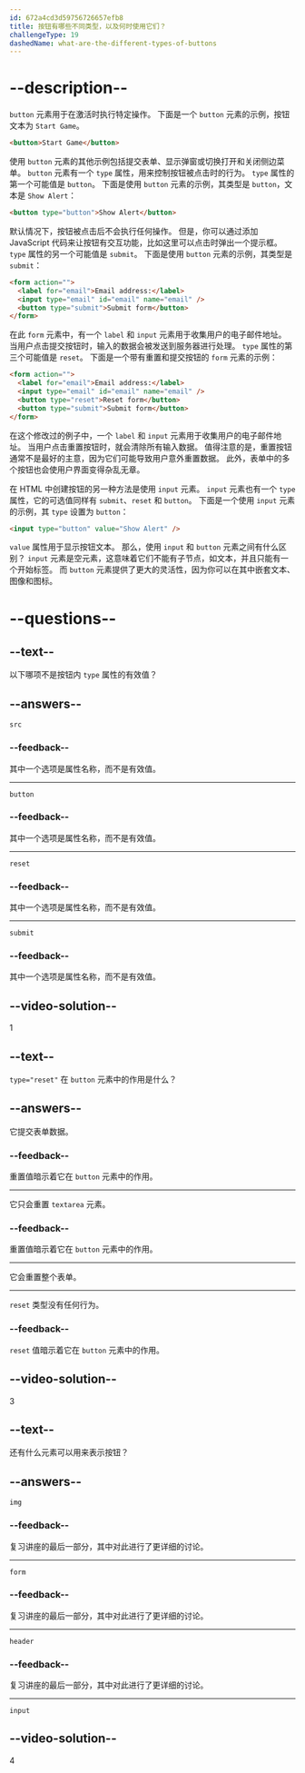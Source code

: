 ```yaml
---
id: 672a4cd3d59756726657efb8
title: 按钮有哪些不同类型，以及何时使用它们？
challengeType: 19
dashedName: what-are-the-different-types-of-buttons
---
```


# --description--

`button` 元素用于在激活时执行特定操作。 下面是一个 `button` 元素的示例，按钮文本为 `Start Game`。

```html
<button>Start Game</button>
```

使用 `button` 元素的其他示例包括提交表单、显示弹窗或切换打开和关闭侧边菜单。 `button` 元素有一个 `type` 属性，用来控制按钮被点击时的行为。 `type` 属性的第一个可能值是 `button`。 下面是使用 `button` 元素的示例，其类型是 `button`，文本是 `Show Alert`：

```html
<button type="button">Show Alert</button>
```

默认情况下，按钮被点击后不会执行任何操作。 但是，你可以通过添加 JavaScript 代码来让按钮有交互功能，比如这里可以点击时弹出一个提示框。 `type` 属性的另一个可能值是 `submit`。 下面是使用 `button` 元素的示例，其类型是 `submit`：

```html
<form action="">
  <label for="email">Email address:</label>
  <input type="email" id="email" name="email" />
  <button type="submit">Submit form</button>
</form>
```

在此 `form` 元素中，有一个 `label` 和 `input` 元素用于收集用户的电子邮件地址。 当用户点击提交按钮时，输入的数据会被发送到服务器进行处理。 `type` 属性的第三个可能值是 `reset`。 下面是一个带有重置和提交按钮的 `form` 元素的示例：

```html
<form action="">
  <label for="email">Email address:</label>
  <input type="email" id="email" name="email" />
  <button type="reset">Reset form</button>
  <button type="submit">Submit form</button>
</form>
```

在这个修改过的例子中，一个 `label` 和 `input` 元素用于收集用户的电子邮件地址。 当用户点击重置按钮时，就会清除所有输入数据。 值得注意的是，重置按钮通常不是最好的主意，因为它们可能导致用户意外重置数据。 此外，表单中的多个按钮也会使用户界面变得杂乱无章。

在 HTML 中创建按钮的另一种方法是使用 `input` 元素。 `input` 元素也有一个 `type` 属性，它的可选值同样有 `submit`、`reset` 和 `button`。 下面是一个使用 `input` 元素的示例，其 `type` 设置为 `button`：

```html
<input type="button" value="Show Alert" />
```

`value` 属性用于显示按钮文本。 那么，使用 `input` 和 `button` 元素之间有什么区别？ `input` 元素是空元素，这意味着它们不能有子节点，如文本，并且只能有一个开始标签。 而 `button` 元素提供了更大的灵活性，因为你可以在其中嵌套文本、图像和图标。

# --questions--

## --text--

以下哪项不是按钮内 `type` 属性的有效值？

## --answers--

`src`

### --feedback--

其中一个选项是属性名称，而不是有效值。

---

`button`

### --feedback--

其中一个选项是属性名称，而不是有效值。

---

`reset`

### --feedback--

其中一个选项是属性名称，而不是有效值。

---

`submit`

### --feedback--

其中一个选项是属性名称，而不是有效值。

## --video-solution--

1

## --text--

`type="reset"` 在 `button` 元素中的作用是什么？

## --answers--

它提交表单数据。

### --feedback--

重置值暗示着它在 `button` 元素中的作用。

---

它只会重置 `textarea` 元素。

### --feedback--

重置值暗示着它在 `button` 元素中的作用。

---

它会重置整个表单。

---

`reset` 类型没有任何行为。

### --feedback--

`reset` 值暗示着它在 `button` 元素中的作用。

## --video-solution--

3

## --text--

还有什么元素可以用来表示按钮？

## --answers--

`img`

### --feedback--

复习讲座的最后一部分，其中对此进行了更详细的讨论。

---

`form`

### --feedback--

复习讲座的最后一部分，其中对此进行了更详细的讨论。

---

`header`

### --feedback--

复习讲座的最后一部分，其中对此进行了更详细的讨论。

---

`input`

## --video-solution--

4
